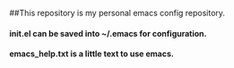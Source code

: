 ##This repository is my personal emacs config repository.

#### init.el can be saved into ~/.emacs for configuration.
#### emacs_help.txt is a little text to use emacs.
